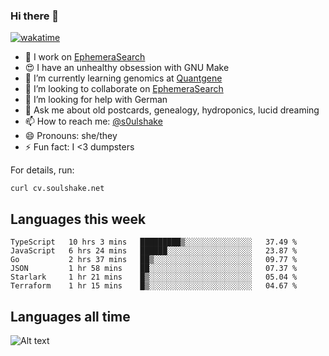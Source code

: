 ### Hi there 👋

[![wakatime](https://wakatime.com/badge/user/08339702-a231-40c4-8838-d449bd2ff951.svg)](https://wakatime.com/@08339702-a231-40c4-8838-d449bd2ff951)

<!--
**soulshake/soulshake** is a ✨ _special_ ✨ repository because its `README.md` (this file) appears on your GitHub profile.

Here are some ideas to get you started:

- 🔭 I’m currently working on ...
- 🌱 I’m currently learning ...
- 👯 I’m looking to collaborate on ...
- 🤔 I’m looking for help with ...
- 💬 Ask me about ...
- 📫 How to reach me: ...
- 😄 Pronouns: ...
- ⚡ Fun fact: ...
-->


- 🔭 I work on [EphemeraSearch](https://www.ephemerasearch.com/)
- 😍 I have an unhealthy obsession with GNU Make
- :dna: I’m currently learning genomics at [Quantgene](https://www.quantgene.com/)
- 👯 I’m looking to collaborate on [EphemeraSearch](https://www.ephemerasearch.com/)
- 🤔 I’m looking for help with German
- 💬 Ask me about old postcards, genealogy, hydroponics, lucid dreaming
- 📫 How to reach me: [@s0ulshake](https://twitter.com/soulshake)
- 😄 Pronouns: she/they
- ⚡ Fun fact: I <3 dumpsters

For details, run:

```
curl cv.soulshake.net
```

## Languages this week

<!--START_SECTION:waka-->

```text
TypeScript   10 hrs 3 mins   █████████▒░░░░░░░░░░░░░░░   37.49 %
JavaScript   6 hrs 24 mins   ██████░░░░░░░░░░░░░░░░░░░   23.87 %
Go           2 hrs 37 mins   ██▒░░░░░░░░░░░░░░░░░░░░░░   09.77 %
JSON         1 hr 58 mins    ██░░░░░░░░░░░░░░░░░░░░░░░   07.37 %
Starlark     1 hr 21 mins    █▒░░░░░░░░░░░░░░░░░░░░░░░   05.04 %
Terraform    1 hr 15 mins    █▒░░░░░░░░░░░░░░░░░░░░░░░   04.67 %
```

<!--END_SECTION:waka-->

## Languages all time
![Alt text](https://wakatime.com/share/@aj/6aa10b67-a5e9-4fb1-acaf-8692f4385172.svg)
